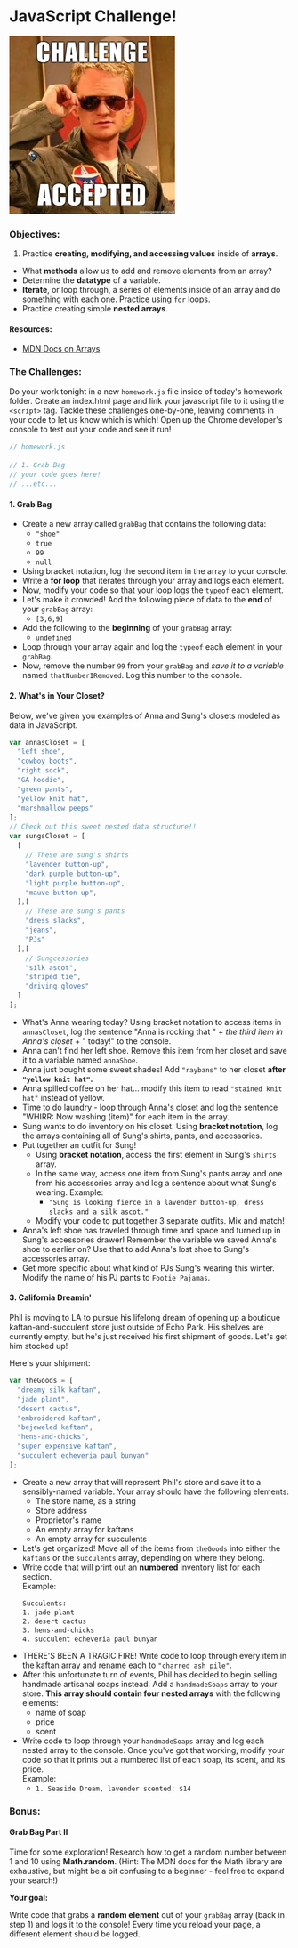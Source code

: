 # JavaScript Challenge!

![](challenge_accepted.jpeg)

### Objectives:

1. Practice **creating, modifying, and accessing values** inside of **arrays**.
  - What **methods** allow us to add and remove elements from an array?
- Determine the **datatype** of a variable.
- **Iterate**, or loop through, a series of elements inside of an array and do something with each one. Practice using `for` loops.
- Practice creating simple **nested arrays**.


#### Resources:

- [MDN Docs on Arrays](https://developer.mozilla.org/en-US/docs/Web/JavaScript/Reference/Global_Objects/Array)

### The Challenges:

Do your work tonight in a new `homework.js` file inside of today's homework folder. Create an index.html page and link your javascript file to it using the `<script>` tag. Tackle these challenges one-by-one, leaving comments in your code to let us know which is which! Open up the Chrome developer's console to test out your code and see it run!


```javascript
// homework.js

// 1. Grab Bag
// your code goes here!
// ...etc...
```

#### 1. Grab Bag

- Create a new array called `grabBag` that contains the following data:
  - `"shoe"`
  - `true`
  - `99`
  - `null`
- Using bracket notation, log the second item in the array to your console.
- Write a **for loop** that iterates through your array and logs each element.
- Now, modify your code so that your loop logs the `typeof` each element.
- Let's make it crowded! Add the following piece of data to the **end** of your `grabBag` array:
  - `[3,6,9]`
- Add the following to the **beginning** of your `grabBag` array:
  - `undefined`
- Loop through your array again and log the `typeof` each element in your `grabBag`.
- Now, remove the number `99` from your `grabBag` and *save it to a variable* named `thatNumberIRemoved`. Log this number to the console.

#### 2. What's in Your Closet?

Below, we've given you examples of Anna and Sung's closets modeled as data in JavaScript.

```javascript
var annasCloset = [
  "left shoe",
  "cowboy boots",
  "right sock",
  "GA hoodie",
  "green pants",
  "yellow knit hat",
  "marshmallow peeps"
];
// Check out this sweet nested data structure!!
var sungsCloset = [
  [
    // These are sung's shirts
    "lavender button-up",
    "dark purple button-up",
    "light purple button-up",
    "mauve button-up",
  ],[
    // These are sung's pants
    "dress slacks",
    "jeans",
    "PJs"
  ],[
    // Sungcessories
    "silk ascot",
    "striped tie",
    "driving gloves"
  ]
];
```

- What's Anna wearing today? Using bracket notation to access items in `annasCloset`, log the sentence "Anna is rocking that " + *the third item in Anna's closet* + " today!" to the console.
- Anna can't find her left shoe. Remove this item from her closet and save it to a variable named `annaShoe`.
- Anna just bought some sweet shades! Add `"raybans"` to her closet **after `"yellow knit hat"`.**
- Anna spilled coffee on her hat... modify this item to read `"stained knit hat"` instead of yellow.
- Time to do laundry - loop through Anna's closet and log the sentence "WHIRR: Now washing (item)" for each item in the array.
- Sung wants to do inventory on his closet. Using **bracket notation**, log the arrays containing all of Sung's shirts, pants, and accessories.
- Put together an outfit for Sung!
  - Using **bracket notation**, access the first element in Sung's `shirts` array.
  - In the same way, access one item from Sung's pants array and one from his accessories array and log a sentence about what Sung's wearing. Example:
    - `"Sung is looking fierce in a lavender button-up, dress slacks and a silk ascot."`
  - Modify your code to put together 3 separate outfits. Mix and match!
- Anna's left shoe has traveled through time and space and turned up in Sung's accessories drawer! Remember the variable we saved Anna's shoe to earlier on? Use that to add Anna's lost shoe to Sung's accessories array.
- Get more specific about what kind of PJs Sung's wearing this winter. Modify the name of his PJ pants to `Footie Pajamas`.

#### 3. California Dreamin'

Phil is moving to LA to pursue his lifelong dream of opening up a boutique kaftan-and-succulent store just outside of Echo Park. His shelves are currently empty, but he's just received his first shipment of goods. Let's get him stocked up!

Here's your shipment:

```javascript
var theGoods = [
  "dreamy silk kaftan",
  "jade plant",
  "desert cactus",
  "embroidered kaftan",
  "bejeweled kaftan",
  "hens-and-chicks",
  "super expensive kaftan",
  "succulent echeveria paul bunyan"
];
```

- Create a new array that will represent Phil's store and save it to a sensibly-named variable. Your array should have the following elements:
  - The store name, as a string
  - Store address
  - Proprietor's name
  - An empty array for kaftans
  - An empty array for succulents
- Let's get organized! Move all of the items from `theGoods` into either the `kaftans` or the `succulents` array, depending on where they belong.
- Write code that will print out an **numbered** inventory list for each section.<br>Example:<br>
  ```
  Succulents:
  1. jade plant
  2. desert cactus
  3. hens-and-chicks
  4. succulent echeveria paul bunyan
  ```
- THERE'S BEEN A TRAGIC FIRE! Write code to loop through every item in the kaftan array and rename each to `"charred ash pile"`.
- After this unfortunate turn of events, Phil has decided to begin selling handmade artisanal soaps instead. Add a `handmadeSoaps` array to your store. **This array should contain four nested arrays** with the following elements:
  - name of soap
  - price
  - scent
- Write code to loop through your `handmadeSoaps` array and log each nested array to the console. Once you've got that working, modify your code so that it prints out a numbered list of each soap, its scent, and its price.<br>Example:
  - `1. Seaside Dream, lavender scented: $14`

### Bonus:

#### Grab Bag Part II

Time for some exploration! Research how to get a random number between 1 and 10 using **Math.random**. (Hint: The MDN docs for the Math library are exhaustive, but might be a bit confusing to a beginner - feel free to expand your search!)

**Your goal:**

Write code that grabs a **random element** out of your `grabBag` array (back in step 1) and logs it to the console! Every time you reload your page, a different element should be logged.
